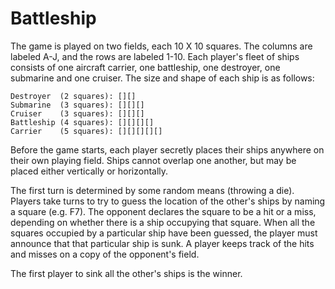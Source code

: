 # Battleship

The game is played on two fields, each 10 X 10 squares. The columns are labeled A-J, and the rows are labeled 1-10. Each player's fleet of ships consists of one aircraft carrier, one battleship, one destroyer, one submarine and one cruiser. The size and shape of each ship is as follows:

    Destroyer  (2 squares): [][]
    Submarine  (3 squares): [][][]
    Cruiser    (3 squares): [][][]
    Battleship (4 squares): [][][][] 
    Carrier    (5 squares): [][][][][]

Before the game starts, each player secretly places their ships anywhere on their own playing field. Ships cannot overlap one another, but may be placed either vertically or horizontally.

The first turn is determined by some random means (throwing a die). Players take turns to try to guess the location of the other's ships by naming a square (e.g. F7). The opponent declares the square to be a hit or a miss, depending on whether there is a ship occupying that square. When all the squares occupied by a particular ship have been guessed, the player must announce that that particular ship is sunk. A player keeps track of the hits and misses on a copy of the opponent's field.

The first player to sink all the other's ships is the winner.